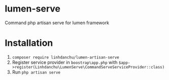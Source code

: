 # lumen-serve
Command php artisan serve for lumen framework

# Installation
1. `composer require linhdanchu/lumen-artisan-serve`
2. Register service provider in `boostrap\app.php` with `$app->register(Linhdanchu\LumenServe\CommandServeServiceProvider::class)`
3. Run `php artisan serve`
